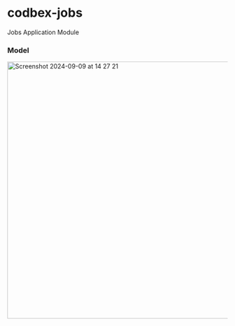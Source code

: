 # codbex-jobs
Jobs Application Module

### Model
<img width="589" alt="Screenshot 2024-09-09 at 14 27 21" src="https://github.com/user-attachments/assets/273007d1-db36-4c44-8077-38e1dca11078">
